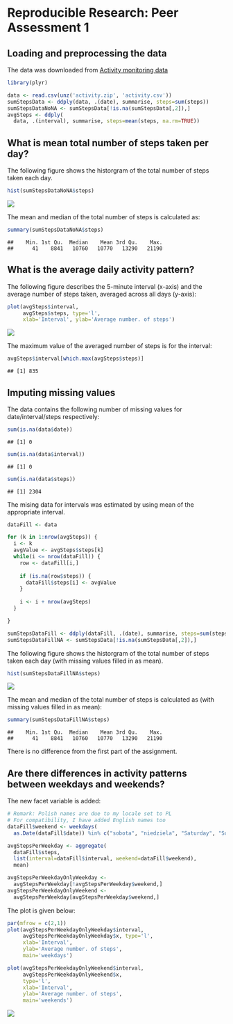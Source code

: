 # Reproducible Research: Peer Assessment 1


## Loading and preprocessing the data

The data was downloaded from 
[Activity monitoring data](https://d396qusza40orc.cloudfront.net/repdata%2Fdata%2Factivity.zip)


```r
library(plyr)

data <- read.csv(unz('activity.zip', 'activity.csv'))
sumStepsData <- ddply(data, .(date), summarise, steps=sum(steps))
sumStepsDataNoNA <- sumStepsData[!is.na(sumStepsData[,2]),]
avgSteps <- ddply(
  data, .(interval), summarise, steps=mean(steps, na.rm=TRUE))
```


## What is mean total number of steps taken per day?

The following figure shows the historgram of the total number of steps taken each day.

```r
hist(sumStepsDataNoNA$steps)
```

![](./PA1Walas_files/figure-html/unnamed-chunk-2-1.png) 

The mean and median of the total number of steps is calculated as:

```r
summary(sumStepsDataNoNA$steps)
```

```
##    Min. 1st Qu.  Median    Mean 3rd Qu.    Max. 
##      41    8841   10760   10770   13290   21190
```


## What is the average daily activity pattern?

The following figure describes the 5-minute interval (x-axis) 
and the average number of steps taken, averaged across all days (y-axis):


```r
plot(avgSteps$interval, 
     avgSteps$steps, type='l', 
     xlab='Interval', ylab='Average number. of steps')
```

![](./PA1Walas_files/figure-html/unnamed-chunk-4-1.png) 

The maximum value of the averaged number of steps is for the interval:

```r
avgSteps$interval[which.max(avgSteps$steps)]
```

```
## [1] 835
```

## Imputing missing values

The data contains the following number of missing values 
for date/interval/steps respectively:


```r
sum(is.na(data$date))
```

```
## [1] 0
```

```r
sum(is.na(data$interval))
```

```
## [1] 0
```

```r
sum(is.na(data$steps))
```

```
## [1] 2304
```

The mising data for intervals was estimated by using mean of the appropriate interval.


```r
dataFill <- data

for (k in 1:nrow(avgSteps)) {
  i <- k
  avgValue <- avgSteps$steps[k]
  while(i <= nrow(dataFill)) {
    row <- dataFill[i,]
    
    if (is.na(row$steps)) {
      dataFill$steps[i] <- avgValue
    }
    
    i <- i + nrow(avgSteps)  
  }

}

sumStepsDataFill <- ddply(dataFill, .(date), summarise, steps=sum(steps))
sumStepsDataFillNA <- sumStepsData[!is.na(sumStepsData[,2]),]
```

The following figure shows the historgram of the total number 
of steps taken each day (with missing values filled in as mean).

```r
hist(sumStepsDataFillNA$steps)
```

![](./PA1Walas_files/figure-html/unnamed-chunk-8-1.png) 

The mean and median of the total number of steps 
is calculated as (with missing values filled in as mean):

```r
summary(sumStepsDataFillNA$steps)
```

```
##    Min. 1st Qu.  Median    Mean 3rd Qu.    Max. 
##      41    8841   10760   10770   13290   21190
```

There is no difference from the first part of the assignment.

## Are there differences in activity patterns between weekdays and weekends?

The new facet variable is added:


```r
# Remark: Polish names are due to my locale set to PL
# For compatibility, I have added English names too
dataFill$weekend <- weekdays(
  as.Date(dataFill$date)) %in% c("sobota", "niedziela", "Saturday", "Sunday")

avgStepsPerWeekday <- aggregate(
  dataFill$steps, 
  list(interval=dataFill$interval, weekend=dataFill$weekend), 
  mean)
```


```r
avgStepsPerWeekdayOnlyWeekday <-
  avgStepsPerWeekday[!avgStepsPerWeekday$weekend,]
avgStepsPerWeekdayOnlyWeekend <-
  avgStepsPerWeekday[avgStepsPerWeekday$weekend,]
```

The plot is given below:


```r
par(mfrow = c(2,1))
plot(avgStepsPerWeekdayOnlyWeekday$interval, 
     avgStepsPerWeekdayOnlyWeekday$x, type='l', 
     xlab='Interval', 
     ylab='Average number. of steps',
     main='weekdays')

plot(avgStepsPerWeekdayOnlyWeekend$interval, 
     avgStepsPerWeekdayOnlyWeekend$x, 
     type='l', 
     xlab='Interval', 
     ylab='Average number. of steps', 
     main='weekends')
```

![](./PA1Walas_files/figure-html/unnamed-chunk-12-1.png) 
